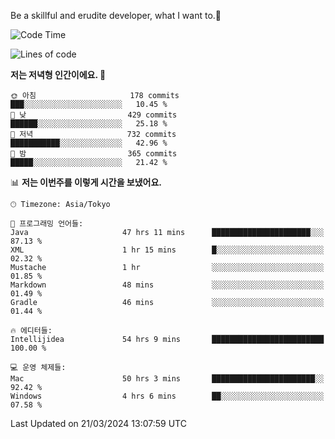 Be a skillful and erudite developer, what I want to.👶

<!--START_SECTION:waka-->
![Code Time](http://img.shields.io/badge/Code%20Time-572%20hrs%2027%20mins-blue)

![Lines of code](https://img.shields.io/badge/%EC%A0%80%EB%8A%94%20%EC%97%AC%ED%83%9C%EA%B9%8C%EC%A7%80%20-865.9%20thousand%20%EC%A4%84%EC%9D%98%20%EC%BD%94%EB%93%9C%EB%A5%BC%20%EC%9E%91%EC%84%B1%ED%96%88%EC%96%B4%EC%9A%94.-blue)

**저는 저녁형 인간이에요. 🦉** 

```text
🌞 아침                     178 commits         ███░░░░░░░░░░░░░░░░░░░░░░   10.45 % 
🌆 낮　                     429 commits         ██████░░░░░░░░░░░░░░░░░░░   25.18 % 
🌃 저녁                     732 commits         ███████████░░░░░░░░░░░░░░   42.96 % 
🌙 밤　                     365 commits         █████░░░░░░░░░░░░░░░░░░░░   21.42 % 
```


📊 **저는 이번주를 이렇게 시간을 보냈어요.** 

```text
🕑︎ Timezone: Asia/Tokyo

💬 프로그래밍 언어들: 
Java                     47 hrs 11 mins      ██████████████████████░░░   87.13 % 
XML                      1 hr 15 mins        █░░░░░░░░░░░░░░░░░░░░░░░░   02.32 % 
Mustache                 1 hr                ░░░░░░░░░░░░░░░░░░░░░░░░░   01.85 % 
Markdown                 48 mins             ░░░░░░░░░░░░░░░░░░░░░░░░░   01.49 % 
Gradle                   46 mins             ░░░░░░░░░░░░░░░░░░░░░░░░░   01.44 % 

🔥 에디터들: 
Intellijidea             54 hrs 9 mins       █████████████████████████   100.00 % 

💻 운영 체제들: 
Mac                      50 hrs 3 mins       ███████████████████████░░   92.42 % 
Windows                  4 hrs 6 mins        ██░░░░░░░░░░░░░░░░░░░░░░░   07.58 % 
```


 Last Updated on 21/03/2024 13:07:59 UTC
<!--END_SECTION:waka-->
